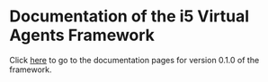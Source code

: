 # Documentation of the i5 Virtual Agents Framework

Click [here](https://rwth-acis.github.io/Virtual-Agents-Framework/0.1.0/index.html) to go to the documentation pages for version 0.1.0 of the framework.